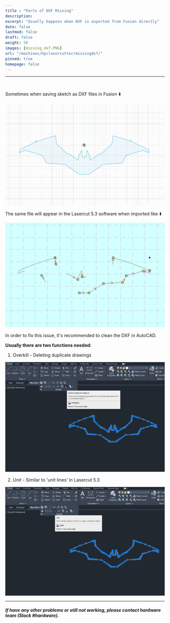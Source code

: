 ```yaml
---
title : "Parts of DXF Missing"
description: 
excerpt: "Usually happesn when DXF is exported from Fusion directly"
date: false
lastmod: false
draft: false
weight: 50
images: [missing_dxf.PNG]
url: "/machines/hpclasercutter/missingdxf/"
pinned: true
homepage: false
---
```


---

<br>

Sometimes when saving sketch as DXF files in Fusion ⬇️

![fusion](fusion_dxf.PNG)

The same file will appear in the Lasercut 5.3 software when imported like ⬇️

![missing](missing_dxf.PNG)

In order to fix this issue, it's recommended to clean the DXF in AutoCAD.

**Usually there are two functions needed:**

1. Overkill - Deleting duplicate drawings

![overkill](overkill.PNG)

2. Unit - Similar to 'unit lines' in Lasercut 5.3

![unit](unit.PNG)

---

##### If have any other problems or still not working, please contact hardware team (Slack #hardware).
